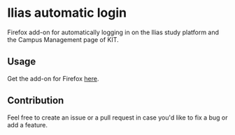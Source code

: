 # Ilias automatic login
Firefox add-on for automatically logging in on the Ilias study platform and the Campus Management page of KIT.

## Usage
Get the add-on for Firefox [here](https://addons.mozilla.org/firefox/addon/ilias-automatic-login).

## Contribution
Feel free to create an issue or a pull request in case you'd like to fix a bug or add a feature.
